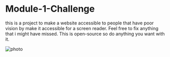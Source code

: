 # Module-1-Challenge

this is a project to make a website accessible to people that have poor vision by make it accessible for a screen reader.
 Feel free to fix anything that i might have missed. This is open-source so do anything you want with it.

![photo](digital-marketing-meeting.jpg)